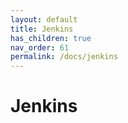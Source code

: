 ```yaml
---
layout: default
title: Jenkins
has_children: true
nav_order: 61
permalink: /docs/jenkins
---
```


# Jenkins
